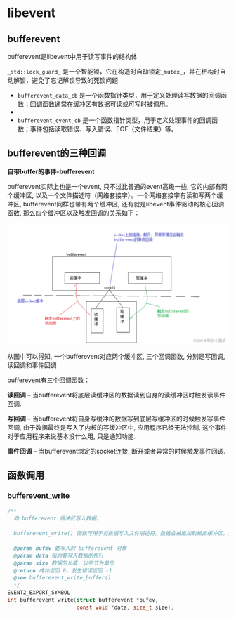# libevent

## bufferevent

bufferevent是libevent中用于读写事件的结构体

`_std::lock_guard_` 是一个智能锁，它在构造时自动锁定`_mutex_`，并在析构时自动解锁，避免了忘记解锁导致的死锁问题

- `bufferevent_data_cb` 是一个函数指针类型，用于定义处理读写数据的回调函数；回调函数通常在缓冲区有数据可读或可写时被调用。
- 
- `bufferevent_event_cb` 是一个函数指针类型，用于定义处理事件的回调函数；事件包括读取错误、写入错误、EOF（文件结束）等。

## bufferevent的三种回调

**自带buffer的事件-bufferevent**

bufferevent实际上也是一个event, 只不过比普通的event高级一些, 它的内部有两个缓冲区, 以及一个文件描述符（网络套接字）。一个网络套接字有读和写两个缓冲区, bufferevent同样也带有两个缓冲区, 还有就是libevent事件驱动的核心回调函数, 那么四个缓冲区以及触发回调的关系如下：

![9.png](resource/img/gakb7l6zxdcoc_4fd1cfed4a18469692bf6e5fe4c6bff3.png)

从图中可以得知, 一个bufferevent对应两个缓冲区, 三个回调函数, 分别是写回调, 读回调和事件回调

bufferevent有三个回调函数：

**读回调** – 当bufferevent将底层读缓冲区的数据读到自身的读缓冲区时触发读事件回调.

**写回调** – 当bufferevent将自身写缓冲的数据写到底层写缓冲区的时候触发写事件回调, 由于数据最终是写入了内核的写缓冲区中, 应用程序已经无法控制, 这个事件对于应用程序来说基本没什么用, 只是通知功能.

**事件回调** – 当bufferevent绑定的socket连接, 断开或者异常的时候触发事件回调.



## 函数调用

### bufferevent_write

```c
/**
  向 bufferevent 缓冲区写入数据。

  bufferevent_write() 函数可用于将数据写入文件描述符。数据会被追加到输出缓冲区，并在文件描述符可写时自动写入。

  @param bufev 要写入的 bufferevent 对象
  @param data 指向要写入数据的指针
  @param size 数据的长度，以字节为单位
  @return 成功返回 0，发生错误返回 -1
  @see bufferevent_write_buffer()
  */
EVENT2_EXPORT_SYMBOL
int bufferevent_write(struct bufferevent *bufev,
                      const void *data, size_t size);
```

